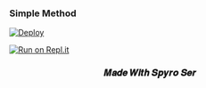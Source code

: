 ### Simple Method
  
[![Deploy](https://www.herokucdn.com/deploy/button.svg)](https://heroku.com/deploy?template=https://github.com/spyro-ser-ofc/whatsapp-bot) 
  
[![Run on Repl.it](https://repl.it/badge/github/quiec/whatsAlfa)](https://replit.com/@spyro-ser-ofc/baileys-qr#index.js)

<h3 align="center">𝑴𝒂𝒅𝒆 𝑾𝒊𝒕𝒉 𝑺𝒑𝒚𝒓𝒐 𝑺𝒆𝒓</h3>
